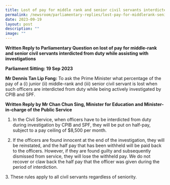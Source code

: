 ```yaml
---
title: Lost of pay for middle rank and senior civil servants interdicted from duty
permalink: /newsroom/parliamentary-replies/lost-pay-for-middlerank-senior-civil-servants-interdicted-from-duty/
date: 2023-09-19
layout: post
description: ""
image: ""
---
```

<b>Written Reply to Parliamentary Question on lost of pay for middle-rank and senior civil servants interdicted from duty while assisting with investigations</b>

<b>Parliament Sitting: 19 Sep 2023</b>

<b>Mr Dennis Tan Lip Fong:</b> To ask the Prime Minister what percentage of the pay of a (i) junior (ii) middle-rank and (iii) senior civil servant is lost when such officers are interdicted from duty while being actively investigated by CPIB and SPF.

<b>Written Reply by Mr Chan Chun Sing, Minister for Education and Minister-in-charge of the Public Service</b>

1.  In the Civil Service, when officers have to be interdicted from duty during investigation by CPIB and SPF, they will be put on half-pay, subject to a pay ceiling of $8,500 per month. <p></p>

2.  If the officers are found innocent at the end of the investigation, they will be reinstated, and the half pay that has been withheld will be paid back to the officers. However, if they are found guilty and subsequently dismissed from service, they will lose the withheld pay. We do not recover or claw back the half pay that the officer was given during the period of interdiction.
<p></p>
3.  These rules apply to all civil servants regardless of seniority.